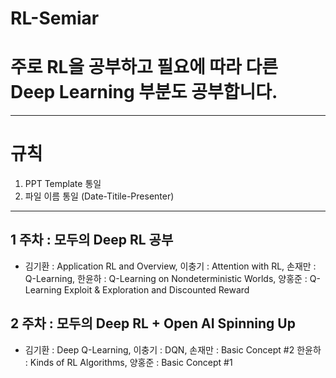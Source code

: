 # RL-Semiar
# 주로 RL을 공부하고 필요에 따라 다른 Deep Learning 부분도 공부합니다.
---

# 규칙
1. PPT Template 통일 
2. 파일 이름 통일 (Date-Titile-Presenter)
---

## 1 주차 : 모두의 Deep RL 공부
- 김기환 : Application RL and Overview, 이충기 : Attention with RL, 손재만 : Q-Learning, 한윤하 : Q-Learning on Nondeterministic Worlds, 양홍준 : Q-Learning Exploit & Exploration and Discounted Reward

## 2 주차 : 모두의 Deep RL + Open AI Spinning Up
- 김기환 : Deep Q-Learning, 이충기 : DQN, 손재만 : Basic Concept #2 한윤하 : Kinds of RL Algorithms, 양홍준 : Basic Concept #1
